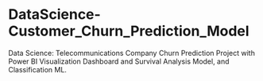 # DataScience-Customer_Churn_Prediction_Model
Data Science: Telecommunications Company Churn Prediction Project with Power BI Visualization Dashboard and Survival Analysis Model, and Classification ML.
